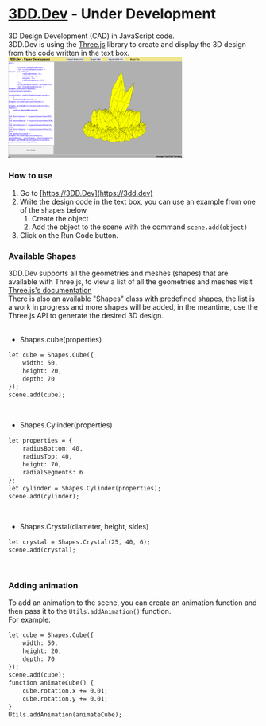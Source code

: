 # [3DD.Dev](https://3dd.dev) - Under Development
3D Design Development (CAD) in JavaScript code.\
3DD.Dev is using the [Three.js](https://threejs.org/) library to create and display the 3D design from the code written in the text box.\
<img width="350" src="https://github.com/giladdarshan/3dd.dev/blob/main/gh-images/3dd.dev-screenshot.png?raw=true">

### How to use
1. Go to [https://3DD.Dev](https://3dd.dev)
2. Write the design code in the text box, you can use an example from one of the shapes below
   1. Create the object
   2. Add the object to the scene with the command `scene.add(object)`
3. Click on the Run Code button.

### Available Shapes
3DD.Dev supports all the geometries and meshes (shapes) that are available with Three.js, to view a list of all the geometries and meshes visit [Three.js's documentation](https://threejs.org/docs)
<br />
There is also an available "Shapes" class with predefined shapes, the list is a work in progress and more shapes will be added, in the meantime, use the Three.js API to generate the desired 3D design.
<br /><br />
- Shapes.cube(properties)
```
let cube = Shapes.Cube({
    width: 50,
    height: 20,
    depth: 70
});
scene.add(cube);
```
<br />

- Shapes.Cylinder(properties)
```
let properties = {
    radiusBottom: 40,
    radiusTop: 40,
    height: 70,
    radialSegments: 6
};
let cylinder = Shapes.Cylinder(properties);
scene.add(cylinder);
```
<br />

- Shapes.Crystal(diameter, height, sides)
```
let crystal = Shapes.Crystal(25, 40, 6);
scene.add(crystal);
```
<br />

### Adding animation
To add an animation to the scene, you can create an animation function and then pass it to the `Utils.addAnimation()` function.\
For example:
```
let cube = Shapes.Cube({
    width: 50,
    height: 20,
    depth: 70
});
scene.add(cube);
function animateCube() {
    cube.rotation.x += 0.01;
    cube.rotation.y += 0.01;
}
Utils.addAnimation(animateCube);
```
